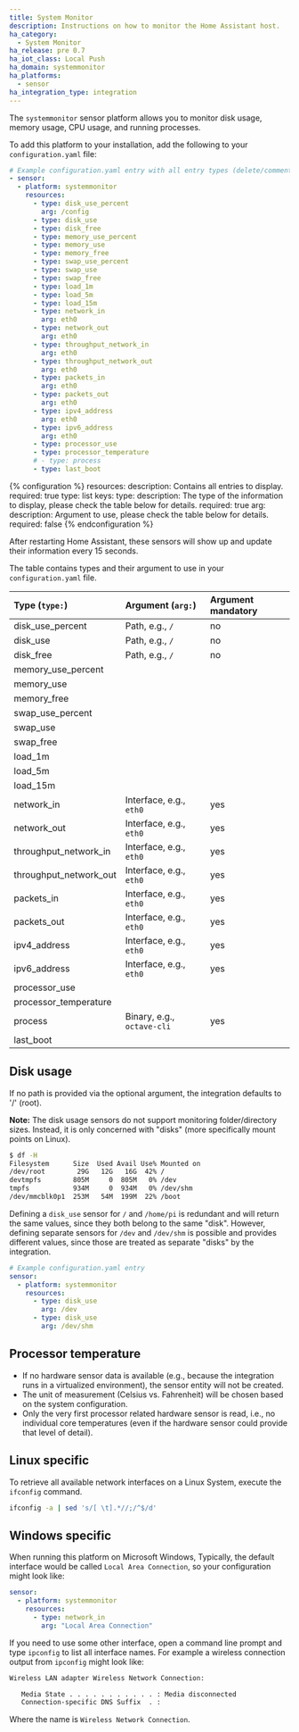 ```yaml
---
title: System Monitor
description: Instructions on how to monitor the Home Assistant host.
ha_category:
  - System Monitor
ha_release: pre 0.7
ha_iot_class: Local Push
ha_domain: systemmonitor
ha_platforms:
  - sensor
ha_integration_type: integration
---
```


The `systemmonitor` sensor platform allows you to monitor disk usage,
memory usage, CPU usage, and running processes. 

To add this platform to your installation,
add the following to your `configuration.yaml` file:

```yaml
# Example configuration.yaml entry with all entry types (delete/comment out as necessary)
- sensor:
  - platform: systemmonitor
    resources:
      - type: disk_use_percent
        arg: /config
      - type: disk_use
      - type: disk_free
      - type: memory_use_percent
      - type: memory_use
      - type: memory_free
      - type: swap_use_percent
      - type: swap_use
      - type: swap_free
      - type: load_1m
      - type: load_5m
      - type: load_15m
      - type: network_in
        arg: eth0
      - type: network_out
        arg: eth0
      - type: throughput_network_in
        arg: eth0
      - type: throughput_network_out
        arg: eth0
      - type: packets_in
        arg: eth0
      - type: packets_out
        arg: eth0
      - type: ipv4_address
        arg: eth0
      - type: ipv6_address
        arg: eth0
      - type: processor_use
      - type: processor_temperature
      # - type: process
      - type: last_boot
```

{% configuration %}
resources:
  description: Contains all entries to display.
  required: true
  type: list
  keys:
    type:
      description: The type of the information to display, please check the table below for details.
      required: true
    arg:
      description: Argument to use, please check the table below for details.
      required: false
{% endconfiguration %}

After restarting Home Assistant, these sensors will show up and update their
information every 15 seconds.

The table contains types and their argument to use in your `configuration.yaml`
file.

| Type (`type:`)         | Argument (`arg:`)         | Argument mandatory        |
| :--------------------- |:--------------------------|:--------------------------|
| disk_use_percent       | Path, e.g., `/`           | no                        |
| disk_use               | Path, e.g., `/`           | no                        |
| disk_free              | Path, e.g., `/`           | no                        |
| memory_use_percent     |                           |                           |
| memory_use             |                           |                           |
| memory_free            |                           |                           |
| swap_use_percent       |                           |                           |
| swap_use               |                           |                           |
| swap_free              |                           |                           |
| load_1m                |                           |                           |
| load_5m                |                           |                           |
| load_15m               |                           |                           |
| network_in             | Interface, e.g., `eth0`   | yes                       |
| network_out            | Interface, e.g., `eth0`   | yes                       |
| throughput_network_in  | Interface, e.g., `eth0`   | yes                       |
| throughput_network_out | Interface, e.g., `eth0`   | yes                       |
| packets_in             | Interface, e.g., `eth0`   | yes                       |
| packets_out            | Interface, e.g., `eth0`   | yes                       |
| ipv4_address           | Interface, e.g., `eth0`   | yes                       |
| ipv6_address           | Interface, e.g., `eth0`   | yes                       |
| processor_use          |                           |                           |
| processor_temperature  |                           |                           |
| process                | Binary, e.g., `octave-cli` | yes                       |
| last_boot              |                           |                           |

## Disk usage

If no path is provided via the optional argument, the integration defaults to '/' (root).

**Note:** The disk usage sensors do not support monitoring folder/directory sizes. Instead, it is only concerned with "disks" (more specifically mount points on Linux).

```bash
$ df -H
Filesystem      Size  Used Avail Use% Mounted on
/dev/root        29G   12G   16G  42% /
devtmpfs        805M     0  805M   0% /dev
tmpfs           934M     0  934M   0% /dev/shm
/dev/mmcblk0p1  253M   54M  199M  22% /boot
```

Defining a `disk_use` sensor for `/` and `/home/pi` is redundant and will return the same values, since they both belong to the same "disk". However, defining separate sensors for `/dev` and `/dev/shm` is possible and provides different values, since those are treated as separate "disks" by the integration.

```yaml
# Example configuration.yaml entry
sensor:
  - platform: systemmonitor
    resources:
      - type: disk_use
        arg: /dev
      - type: disk_use
        arg: /dev/shm
```

## Processor temperature

- If no hardware sensor data is available (e.g., because the integration runs in a virtualized environment), the sensor entity will not be created.
- The unit of measurement (Celsius vs. Fahrenheit) will be chosen based on the system configuration.
- Only the very first processor related hardware sensor is read, i.e., no individual core temperatures (even if the hardware sensor could provide that level of detail).

## Linux specific

To retrieve all available network interfaces on a Linux System, execute the
`ifconfig` command.

```bash
ifconfig -a | sed 's/[ \t].*//;/^$/d'
```

## Windows specific

When running this platform on Microsoft Windows, Typically,
the default interface would be called `Local Area Connection`,
so your configuration might look like:

```yaml
sensor:
  - platform: systemmonitor
    resources:
      - type: network_in
        arg: "Local Area Connection"
```

If you need to use some other interface, open a command line prompt and type `ipconfig` to list all interface names. For example a wireless connection output from `ipconfig` might look like:

```bash
Wireless LAN adapter Wireless Network Connection:

   Media State . . . . . . . . . . . : Media disconnected
   Connection-specific DNS Suffix  . :
```

Where the name is `Wireless Network Connection`.
